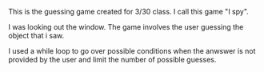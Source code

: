 This is the guessing game created for 3/30 class.
I call this game "I spy".

I was looking out the window.  The game involves the user guessing the object that i saw.

I used a while loop to go over possible conditions when the anwswer is not provided by the user and limit the number of possible guesses.
